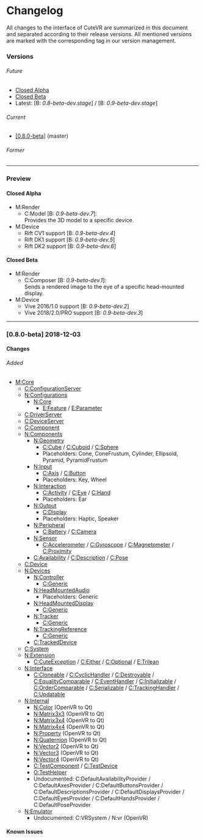 <!--
Template:
### [major.minor.patch] YYYY-MM-DD
#### Changes
###### Added (optional)
###### Changed (optional)
###### Deprecated (optional)
###### Removed (optional)
###### Fixed (optional)
###### Security (optional)
#### Known Issues
M:modules
N:namespace
C:class
E:enum
F:function/method
V:variable
O:other
-->

Changelog
=========
All changes to the interface of CuteVR are summarized in this document and separated according to their release
versions. All mentioned versions are marked with the corresponding tag in our version management.

### Versions
###### Future
* [Closed Alpha](#closed-alpha)
* [Closed Beta](#closed-beta)
* Latest: \[B: _0.8-beta-dev.stage_\] / \[B: _0.9-beta-dev.stage_\]
###### Current
* [\[0.8.0-beta\]](#080-beta-2018-12-03) (master)
###### Former

---

### Preview
#### Closed Alpha
* M:Render
  * C:Model \[B: _0.9-beta-dev.7_\]: \
    Provides the 3D model to a specific device.
* M:Device
  * Rift CV1 support \[B: _0.9-beta-dev.4_\]
  * Rift DK1 support \[B: _0.9-beta-dev.5_\]
  * Rift DK2 support \[B: _0.9-beta-dev.6_\]

#### Closed Beta
* M:Render
  * C:Composer \[B: _0.9-beta-dev.1_\]: \
    Sends a rendered image to the eye of a specific head-mounted display.
* M:Device
  * Vive 2016/1.0 support \[B: _0.9-beta-dev.2_\]
  * Vive 2018/2.0/PRO support \[B: _0.9-beta-dev.3_\]

---

### \[0.8.0-beta\] 2018-12-03
#### Changes 
###### Added
* [M:Core](https://cutevr.gitlab.io/CuteVR/core.html)
  * [C:ConfigurationServer](https://cutevr.gitlab.io/CuteVR/classCuteVR_1_1ConfigurationServer.html)
  * [N:Configurations](https://cutevr.gitlab.io/CuteVR/namespaceCuteVR_1_1Configurations.html)
    * [N:Core](https://cutevr.gitlab.io/CuteVR/namespaceCuteVR_1_1Configurations_1_1Core.html)
      * [E:Feature](https://cutevr.gitlab.io/CuteVR/namespaceCuteVR_1_1Configurations_1_1Core.html)
      / [E:Parameter](https://cutevr.gitlab.io/CuteVR/namespaceCuteVR_1_1Configurations_1_1Core.html)
  * [C:DriverServer](https://cutevr.gitlab.io/CuteVR/classCuteVR_1_1DriverServer.html)
  * [C:DeviceServer](https://cutevr.gitlab.io/CuteVR/classCuteVR_1_1DeviceServer.html)
  * [C:Component](https://cutevr.gitlab.io/CuteVR/classCuteVR_1_1Component.html)
  * [N:Components](https://cutevr.gitlab.io/CuteVR/namespaceCuteVR_1_1Components.html)
    * [N:Geometry](https://cutevr.gitlab.io/CuteVR/namespaceCuteVR_1_1Components_1_1Geometry.html)
      * [C:Cube](https://cutevr.gitlab.io/CuteVR/structCuteVR_1_1Components_1_1Geometry_1_1Cube.html)
      / [C:Cuboid](https://cutevr.gitlab.io/CuteVR/structCuteVR_1_1Components_1_1Geometry_1_1Cuboid.html)
      / [C:Sphere](https://cutevr.gitlab.io/CuteVR/structCuteVR_1_1Components_1_1Geometry_1_1Sphere.html)
      * Placeholders: Cone, ConeFrustum, Cylinder, Ellipsoid, Pyramid, PyramidFrustum
    * [N:Input](https://cutevr.gitlab.io/CuteVR/namespaceCuteVR_1_1Components_1_1Input.html)
      * [C:Axis](https://cutevr.gitlab.io/CuteVR/structCuteVR_1_1Components_1_1Input_1_1Axis.html)
      / [C:Button](https://cutevr.gitlab.io/CuteVR/structCuteVR_1_1Components_1_1Input_1_1Button.html)
      * Placeholders: Key, Wheel
    * [N:Interaction](https://cutevr.gitlab.io/CuteVR/namespaceCuteVR_1_1Components_1_1Interaction.html)
      * [C:Activity](https://cutevr.gitlab.io/CuteVR/structCuteVR_1_1Components_1_1Interaction_1_1Activity.html)
      / [C:Eye](https://cutevr.gitlab.io/CuteVR/structCuteVR_1_1Components_1_1Interaction_1_1Eye.html)
      / [C:Hand](https://cutevr.gitlab.io/CuteVR/structCuteVR_1_1Components_1_1Interaction_1_1Hand.html)
      * Placeholders: Ear
    * [N:Output](https://cutevr.gitlab.io/CuteVR/namespaceCuteVR_1_1Components_1_1Output.html)
      * [C:Display](https://cutevr.gitlab.io/CuteVR/structCuteVR_1_1Components_1_1Output_1_1Display.html)
      * Placeholders: Haptic, Speaker
    * [N:Peripheral](https://cutevr.gitlab.io/CuteVR/namespaceCuteVR_1_1Components_1_1Peripheral.html)
      * [C:Battery](https://cutevr.gitlab.io/CuteVR/structCuteVR_1_1Components_1_1Peripheral_1_1Battery.html)
      / [C:Camera](https://cutevr.gitlab.io/CuteVR/structCuteVR_1_1Components_1_1Peripheral_1_1Camera.html)
    * [N:Sensor](https://cutevr.gitlab.io/CuteVR/namespaceCuteVR_1_1Components_1_1Sensor.html)
      * [C:Accelerometer](https://cutevr.gitlab.io/CuteVR/structCuteVR_1_1Components_1_1Sensor_1_1Accelerometer.html)
      / [C:Gyroscope](https://cutevr.gitlab.io/CuteVR/structCuteVR_1_1Components_1_1Sensor_1_1Gyroscope.html)
      / [C:Magnetometer](https://cutevr.gitlab.io/CuteVR/structCuteVR_1_1Components_1_1Sensor_1_1Magnetometer.html)
      / [C:Proximity](https://cutevr.gitlab.io/CuteVR/structCuteVR_1_1Components_1_1Sensor_1_1Proximity.html)
    * [C:Availability](https://cutevr.gitlab.io/CuteVR/structCuteVR_1_1Components_1_1Availability.html)
    / [C:Description](https://cutevr.gitlab.io/CuteVR/structCuteVR_1_1Components_1_1Description.html)
    / [C:Pose](https://cutevr.gitlab.io/CuteVR/structCuteVR_1_1Components_1_1Pose.html)
  * [C:Device](https://cutevr.gitlab.io/CuteVR/classCuteVR_1_1Device.html)
  * [N:Devices](https://cutevr.gitlab.io/CuteVR/)
    * [N:Controller](https://cutevr.gitlab.io/CuteVR/namespaceCuteVR_1_1Devices_1_1Controller.html)
      * [C:Generic](https://cutevr.gitlab.io/CuteVR/classCuteVR_1_1Devices_1_1Controller_1_1Generic.html)
    * [N:HeadMountedAudio](https://cutevr.gitlab.io/CuteVR/namespaceCuteVR_1_1Devices_1_1HeadMountedAudio.html)
      * Placeholders: Generic
    * [N:HeadMountedDisplay](https://cutevr.gitlab.io/CuteVR/namespaceCuteVR_1_1Devices_1_1HeadMountedDisplay.html)
      * [C:Generic](https://cutevr.gitlab.io/CuteVR/classCuteVR_1_1Devices_1_1HeadMountedDisplay_1_1Generic.html)
    * [N:Tracker](https://cutevr.gitlab.io/CuteVR/namespaceCuteVR_1_1Devices_1_1Tracker.html)
      * [C:Generic](https://cutevr.gitlab.io/CuteVR/classCuteVR_1_1Devices_1_1Tracker_1_1Generic.html)
    * [N:TrackingReference](https://cutevr.gitlab.io/CuteVR/namespaceCuteVR_1_1Devices_1_1TrackingReference.html)
      * [C:Generic](https://cutevr.gitlab.io/CuteVR/classCuteVR_1_1Devices_1_1TrackingReference_1_1Generic.html)
    * [C:TrackedDevice](https://cutevr.gitlab.io/CuteVR/classCuteVR_1_1Devices_1_1TrackedDevice.html)
  * [C:System](https://cutevr.gitlab.io/CuteVR/classCuteVR_1_1System.html)
  * [N:Extension](https://cutevr.gitlab.io/CuteVR/namespaceCuteVR_1_1Extension.html)
    * [C:CuteException](https://cutevr.gitlab.io/CuteVR/classCuteVR_1_1Extension_1_1CuteException.html)
    / [C:Either](https://cutevr.gitlab.io/CuteVR/classCuteVR_1_1Extension_1_1Either.html)
    / [C:Optional](https://cutevr.gitlab.io/CuteVR/classCuteVR_1_1Extension_1_1Optional.html)
    / [E:Trilean](https://cutevr.gitlab.io/CuteVR/Trilean_8hpp.html)
  * [N:Interface](https://cutevr.gitlab.io/CuteVR/namespaceCuteVR_1_1Interface.html)
    * [C:Cloneable](https://cutevr.gitlab.io/CuteVR/classCuteVR_1_1Interface_1_1Cloneable.html)
    / [C:CyclicHandler](https://cutevr.gitlab.io/CuteVR/classCuteVR_1_1Interface_1_1CyclicHandler.html)
    / [C:Destroyable](https://cutevr.gitlab.io/CuteVR/classCuteVR_1_1Interface_1_1Destroyable.html)
    / [C:EqualityComparable](https://cutevr.gitlab.io/CuteVR/classCuteVR_1_1Interface_1_1EqualityComparable.html)
    / [C:EventHandler](https://cutevr.gitlab.io/CuteVR/classCuteVR_1_1Interface_1_1EventHandler.html)
    / [C:Initializable](https://cutevr.gitlab.io/CuteVR/classCuteVR_1_1Interface_1_1Initializable.html)
    / [C:OrderComparable](https://cutevr.gitlab.io/CuteVR/classCuteVR_1_1Interface_1_1OrderComparable.html)
    / [C:Serializable](https://cutevr.gitlab.io/CuteVR/classCuteVR_1_1Interface_1_1Serializable.html)
    / [C:TrackingHandler](https://cutevr.gitlab.io/CuteVR/classCuteVR_1_1Interface_1_1TrackingHandler.html)
    / [C:Updatable](https://cutevr.gitlab.io/CuteVR/classCuteVR_1_1Interface_1_1Updatable.html)
  * [N:Internal](https://cutevr.gitlab.io/CuteVR/namespaceCuteVR_1_1Internal.html)
    * [N:Color](https://cutevr.gitlab.io/CuteVR/namespaceCuteVR_1_1Internal_1_1Color.html) (OpenVR to Qt)
    * [N:Matrix3x3](https://cutevr.gitlab.io/CuteVR/namespaceCuteVR_1_1Internal_1_1Matrix3x3.html) (OpenVR to Qt)
    * [N:Matrix3x4](https://cutevr.gitlab.io/CuteVR/namespaceCuteVR_1_1Internal_1_1Matrix3x4.html) (OpenVR to Qt)
    * [N:Matrix4x4](https://cutevr.gitlab.io/CuteVR/namespaceCuteVR_1_1Internal_1_1Matrix4x4.html) (OpenVR to Qt)
    * [N:Property](https://cutevr.gitlab.io/CuteVR/namespaceCuteVR_1_1Internal_1_1Property.html) (OpenVR to Qt)
    * [N:Quaternion](https://cutevr.gitlab.io/CuteVR/namespaceCuteVR_1_1Internal_1_1Quaternion.html) (OpenVR to Qt)
    * [N:Vector2](https://cutevr.gitlab.io/CuteVR/namespaceCuteVR_1_1Internal_1_1Vector2.html) (OpenVR to Qt)
    * [N:Vector3](https://cutevr.gitlab.io/CuteVR/namespaceCuteVR_1_1Internal_1_1Vector3.html) (OpenVR to Qt)
    * [N:Vector4](https://cutevr.gitlab.io/CuteVR/namespaceCuteVR_1_1Internal_1_1Vector4.html) (OpenVR to Qt)
    * [C:TestComponent](https://cutevr.gitlab.io/CuteVR/namespaceCuteVR_1_1Internal_1_1Vector4.html)
    / [C:TestDevice](https://cutevr.gitlab.io/CuteVR/namespaceCuteVR_1_1Internal_1_1Vector4.html)
    * [O:TestHelper](https://cutevr.gitlab.io/CuteVR/TestHelper_8hpp.html)
    * Undocumented: C:DefaultAvailabilityProvider
    / C:DefaultAxesProvider
    / C:DefaultButtonsProvider
    / C:DefaultDescriptionsProvider
    / C:DefaultDisplaysProvider
    / C:DefaultEyesProvider
    / C:DefaultHandsProvider
    / C:DefaultPoseProvider
  * [N:Emulator](https://cutevr.gitlab.io/CuteVR/namespaceCuteVR_1_1Emulator.html)
    * Undocumented: C:VRSystem / N:vr (OpenVR)

#### Known Issues
